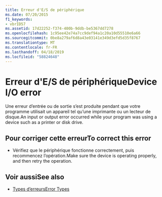```yaml
---
title: Erreur d'E/S de périphérique
ms.date: 07/20/2015
f1_keywords:
- vbrID57
ms.assetid: 17d22252-f374-400b-9ddb-be5367dd7278
ms.openlocfilehash: 1c95ee42e74a7cc9def94a1c20a10d55510e6a66
ms.sourcegitcommit: 0be8a279af6d8a43e03141e349d3efd5d35f8767
ms.translationtype: MT
ms.contentlocale: fr-FR
ms.lasthandoff: 04/18/2019
ms.locfileid: "58824648"
---
```

# <a name="device-io-error"></a><span data-ttu-id="2017c-102">Erreur d'E/S de périphérique</span><span class="sxs-lookup"><span data-stu-id="2017c-102">Device I/O error</span></span>
<span data-ttu-id="2017c-103">Une erreur d’entrée ou de sortie s’est produite pendant que votre programme utilisait un appareil tel qu’une imprimante ou un lecteur de disque.</span><span class="sxs-lookup"><span data-stu-id="2017c-103">An input or output error occurred while your program was using a device such as a printer or disk drive.</span></span>  
  
## <a name="to-correct-this-error"></a><span data-ttu-id="2017c-104">Pour corriger cette erreur</span><span class="sxs-lookup"><span data-stu-id="2017c-104">To correct this error</span></span>  
  
-   <span data-ttu-id="2017c-105">Vérifiez que le périphérique fonctionne correctement, puis recommencez l’opération.</span><span class="sxs-lookup"><span data-stu-id="2017c-105">Make sure the device is operating properly, and then retry the operation.</span></span>  
  
## <a name="see-also"></a><span data-ttu-id="2017c-106">Voir aussi</span><span class="sxs-lookup"><span data-stu-id="2017c-106">See also</span></span>

- [<span data-ttu-id="2017c-107">Types d’erreurs</span><span class="sxs-lookup"><span data-stu-id="2017c-107">Error Types</span></span>](../../../visual-basic/programming-guide/language-features/error-types.md)
